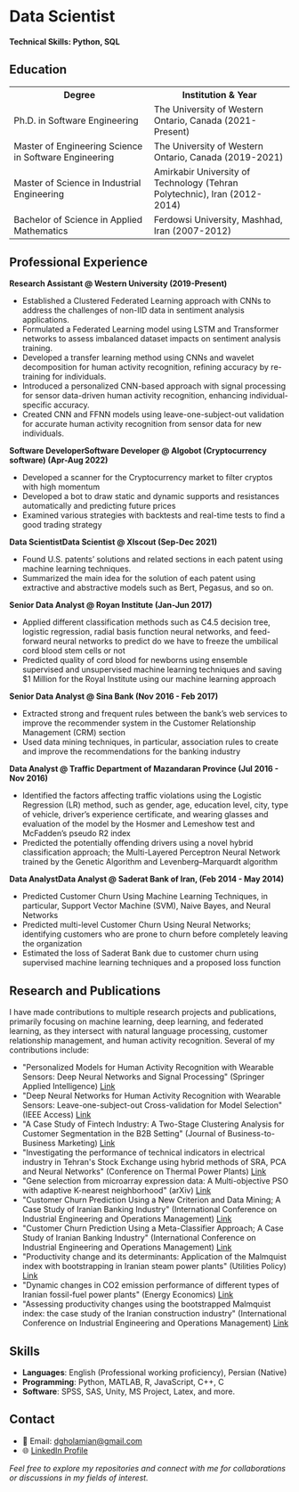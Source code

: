 # Data Scientist

#### Technical Skills: Python, SQL


## Education

<table>
  <tr>
    <th width="50%">Degree</th>
    <th width="50%">Institution & Year</th>
  </tr>
  <tr>
    <td>Ph.D. in Software Engineering</td>
    <td>The University of Western Ontario, Canada (2021-Present)</td>
  </tr>
  <tr>
    <td>Master of Engineering Science in Software Engineering</td>
    <td>The University of Western Ontario, Canada (2019-2021)</td>
  </tr>
  <tr>
    <td>Master of Science in Industrial Engineering</td>
    <td>Amirkabir University of Technology (Tehran Polytechnic), Iran (2012-2014)</td>
  </tr>
  <tr>
    <td>Bachelor of Science in Applied Mathematics</td>
    <td>Ferdowsi University, Mashhad, Iran (2007-2012)</td>
  </tr>
</table>


## Professional Experience

**Research Assistant @ Western University (2019-Present)**
- Established a Clustered Federated Learning approach with CNNs to address the challenges of non-IID data in sentiment analysis applications.
- Formulated a Federated Learning model using LSTM and Transformer networks to assess imbalanced dataset impacts on sentiment analysis training.
- Developed a transfer learning method using CNNs and wavelet decomposition for human activity recognition, refining accuracy by re-training for individuals.
- Introduced a personalized CNN-based approach with signal processing for sensor data-driven human activity recognition, enhancing individual-specific accuracy.
- Created CNN and FFNN models using leave-one-subject-out validation for accurate human activity recognition from sensor data for new individuals.


**Software DeveloperSoftware Developer @ Algobot (Cryptocurrency software) (Apr-Aug 2022)**
- Developed a scanner for the Cryptocurrency market to filter cryptos with high momentum
- Developed a bot to draw static and dynamic supports and resistances automatically and predicting future prices
- Examined various strategies with backtests and real-time tests to find a good trading strategy

**Data ScientistData Scientist @ Xlscout (Sep-Dec 2021)**
- Found U.S. patents’ solutions and related sections in each patent using machine learning techniques.
- Summarized the main idea for the solution of each patent using extractive and abstractive models such as Bert, Pegasus, and so on.

**Senior Data Analyst @ Royan Institute (Jan-Jun 2017)**
- Applied different classification methods such as C4.5 decision tree, logistic regression, radial basis function neural networks, and feed-forward neural networks to predict do we have to freeze the umbilical cord blood stem cells or not
- Predicted quality of cord blood for newborns using ensemble supervised and unsupervised machine learning techniques and saving $1 Million for the Royal Institute using our machine learning approach

**Senior Data Analyst @ Sina Bank (Nov 2016 - Feb 2017)**
- Extracted strong and frequent rules between the bank’s web services to improve the recommender system in the Customer Relationship Management (CRM) section
- Used data mining techniques, in particular, association rules to create and improve the recommendations for the banking industry

**Data Analyst @ Traffic Department of Mazandaran Province (Jul 2016 - Nov 2016)**
- Identified the factors affecting traffic violations using the Logistic Regression (LR) method, such as gender, age, education level, city, type of vehicle, driver’s experience certificate, and wearing glasses and evaluation of the model by the Hosmer and Lemeshow test and McFadden’s pseudo R2 index
- Predicted the potentially offending drivers using a novel hybrid classification approach; the Multi-Layered Perceptron Neural Network trained by the Genetic Algorithm and Levenberg–Marquardt algorithm

**Data AnalystData Analyst @ Saderat Bank of Iran, (Feb 2014 - May 2014)**
- Predicted Customer Churn Using Machine Learning Techniques, in particular, Support Vector Machine (SVM), Naive Bayes, and Neural Networks
- Predicted multi-level Customer Churn Using Neural Networks; identifying customers who are prone to churn before completely leaving the organization
- Estimated the loss of Saderat Bank due to customer churn using supervised machine learning techniques and a proposed loss function

## Research and Publications

I have made contributions to multiple research projects and publications, primarily focusing on machine learning, deep learning, and federated learning, as they intersect with natural language processing, customer relationship management, and human activity recognition. Several of my contributions include:

- "Personalized Models for Human Activity Recognition with Wearable Sensors: Deep Neural Networks and Signal Processing" (Springer Applied Intelligence) [Link](https://link.springer.com/article/10.1007/s10489-022-03832-6)
- "Deep Neural Networks for Human Activity Recognition with Wearable Sensors: Leave-one-subject-out Cross-validation for Model Selection" (IEEE Access) [Link](https://ieeexplore.ieee.org/abstract/document/9144538)
- "A Case Study of Fintech Industry: A Two-Stage Clustering Analysis for Customer Segmentation in the B2B Setting" (Journal of Business-to-Business Marketing) [Link](https://www.tandfonline.com/doi/abs/10.1080/1051712X.2019.1603420)
- "Investigating the performance of technical indicators in electrical industry in Tehran's Stock Exchange using hybrid methods of SRA, PCA and Neural Networks" (Conference on Thermal Power Plants) [Link](https://ieeexplore.ieee.org/abstract/document/7040698)
- "Gene selection from microarray expression data: A Multi-objective PSO with adaptive K-nearest neighborhood" (arXiv) [Link](https://arxiv.org/abs/2205.15020)
- "Customer Churn Prediction Using a New Criterion and Data Mining; A Case Study of Iranian Banking Industry" (International Conference on Industrial Engineering and Operations Management) [Link](https://www.ieomsociety.org/ieom2019/papers/33.pdf)
- "Customer Churn Prediction Using a Meta-Classifier Approach; A Case Study of Iranian Banking Industry" (International Conference on Industrial Engineering and Operations Management) [Link](https://www.researchgate.net/profile/Davoud-Gholamiangonabadi/publication/335474839_Customer_Churn_Prediction_Using_a_Meta-Classifier_Approach_A_Case_Study_of_Iranian_Banking_Industry/links/5d682f99a6fdccadeae42d25/Customer-Churn-Prediction-Using-a-Meta-Classifier-Approach-A-Case-Study-of-Iranian-Banking-Industry.pdf)
- "Productivity change and its determinants: Application of the Malmquist index with bootstrapping in Iranian steam power plants" (Utilities Policy) [Link](https://www.sciencedirect.com/science/article/pii/S0957178714000757)
- "Dynamic changes in CO2 emission performance of different types of Iranian fossil-fuel power plants" (Energy Economics) [Link](https://www.sciencedirect.com/science/article/pii/S0140988315002819)
- "Assessing productivity changes using the bootstrapped Malmquist index: the case study of the Iranian construction industry" (International Conference on Industrial Engineering and Operations Management) [Link](https://www.ieomsociety.org/ieom2019/papers/99.pdf)


## Skills

- **Languages**: English (Professional working proficiency), Persian (Native)
- **Programming**: Python, MATLAB, R, JavaScript, C++, C
- **Software**: SPSS, SAS, Unity, MS Project, Latex, and more.

## Contact

- 📧 Email: [dgholamian@gmail.com](mailto:dgholamian@gmail.com)
- 🌐 [LinkedIn Profile](https://www.linkedin.com/in/davoud-gholamiangonabadi/)

*Feel free to explore my repositories and connect with me for collaborations or discussions in my fields of interest.*
